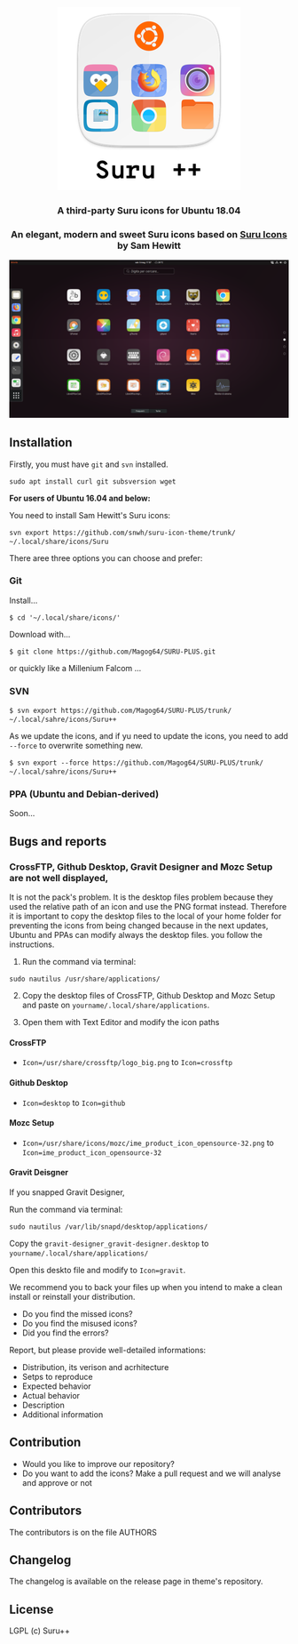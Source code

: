 <p align="center"> 
<img src="Title.png" alt="Title">
</p>

<h3 align="center">A third-party Suru icons for Ubuntu 18.04</h3>

<h3 align="center">An elegant, modern and sweet Suru icons based on <a href="https://snwh.org/suru">Suru Icons</a> by Sam Hewitt</h3>

![Screenshot](screenshot.png)

## Installation

Firstly, you must have `git` and `svn` installed. 

```shell
sudo apt install curl git subsversion wget
```

**For users of Ubuntu 16.04 and below:**

You need to install Sam Hewitt's Suru icons:

```shell
svn export https://github.com/snwh/suru-icon-theme/trunk/ ~/.local/share/icons/Suru
```

There aree three options you can choose and prefer:

### Git

Install...

```shell
$ cd '~/.local/share/icons/'
```

Download with...

```shell
$ git clone https://github.com/Magog64/SURU-PLUS.git
```

or quickly like a Millenium Falcom ...

### SVN 

```shell
$ svn export https://github.com/Magog64/SURU-PLUS/trunk/ ~/.local/sahre/icons/Suru++
```

As we update the icons, and if yu need to update the icons, you need to add `--force` to overwrite something new.

```shell
$ svn export --force https://github.com/Magog64/SURU-PLUS/trunk/ ~/.local/sahre/icons/Suru++
```

### PPA (Ubuntu and Debian-derived)

Soon...

## Bugs and reports

### CrossFTP, Github Desktop, Gravit Designer and Mozc Setup are not well displayed, 

It is not the pack's problem. It is the desktop files problem because they used the relative path of an icon and use the PNG format instead. Therefore it is important to copy the desktop files to the local of your home folder for preventing the icons from being changed because in the next updates, Ubuntu and PPAs can modify always the desktop files. you follow the instructions.

1. Run the command via terminal:

```shell
sudo nautilus /usr/share/applications/
```

2. Copy the desktop files of CrossFTP, Github Desktop and Mozc Setup and paste on `yourname/.local/share/applications`.

3. Open them with Text Editor and modify the icon paths

#### CrossFTP
* `Icon=/usr/share/crossftp/logo_big.png` to `Icon=crossftp`

#### Github Desktop
* `Icon=desktop` to `Icon=github`

#### Mozc Setup
* `Icon=/usr/share/icons/mozc/ime_product_icon_opensource-32.png` to `Icon=ime_product_icon_opensource-32`

#### Gravit Deisgner

If you snapped Gravit Designer, 

Run the command via terminal:

```shell
sudo nautilus /var/lib/snapd/desktop/applications/
```

Copy the `gravit-designer_gravit-designer.desktop` to `yourname/.local/share/applications/`

Open this deskto file and modify to `Icon=gravit`.

We recommend you to back your files up when you intend to make a clean install or reinstall your distribution.

* Do you find the missed icons?
* Do you find the misused icons?
* Did you find the errors?

Report, but please provide well-detailed informations:

* Distribution, its verison and acrhitecture
* Setps to reproduce
* Expected behavior
* Actual behavior
* Description
* Additional information

## Contribution

* Would you like to improve our repository?
* Do you want to add the icons? Make a pull request and we will analyse and approve or not

## Contributors

The contributors is on the file AUTHORS

## Changelog

The changelog is available on the release page in theme's repository.

## License

LGPL (c) Suru++